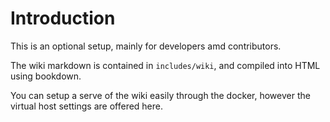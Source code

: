 Introduction
============

This is an optional setup, mainly for developers amd contributors.

The wiki markdown is contained in ```includes/wiki```, and compiled into HTML
using bookdown.

You can setup a serve of the wiki easily through the docker, however the virtual
host settings are offered here.
